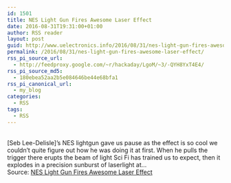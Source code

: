 ```yaml
---
id: 1501
title: NES Light Gun Fires Awesome Laser Effect
date: 2016-08-31T19:31:00+01:00
author: RSS reader
layout: post
guid: http://www.uelectronics.info/2016/08/31/nes-light-gun-fires-awesome-laser-effect/
permalink: /2016/08/31/nes-light-gun-fires-awesome-laser-effect/
rss_pi_source_url:
  - http://feedproxy.google.com/~r/hackaday/LgoM/~3/-QYH8YxT4E4/
rss_pi_source_md5:
  - 180ebea52aa2b5e084646be44e68bfa1
rss_pi_canonical_url:
  - my_blog
categories:
  - RSS
tags:
  - RSS
---
```

&#013;  
[Seb Lee-Delisle]’s NES lightgun gave us pause as the effect is so cool we couldn’t quite figure out how he was doing it at first. When he pulls the trigger there erupts the beam of light Sci Fi has trained us to expect, then it explodes in a precision sunburst of laserlight at…&#013;  
Source: <a href="http://feedproxy.google.com/~r/hackaday/LgoM/~3/-QYH8YxT4E4/" target="_blank">NES Light Gun Fires Awesome Laser Effect</a>